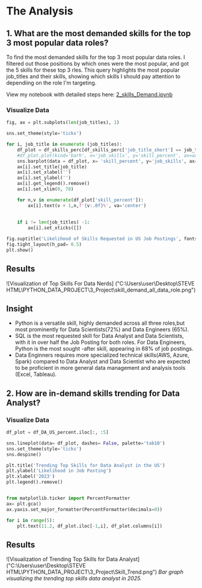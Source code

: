 # The Analysis

## 1. What are the most demanded skills for the top 3 most popular data roles?

To find the most demanded skills for the top 3 most popular data roles. I filtered out those positions by which ones were the most popular, and got the 5 skills for these top 3 rles. This query highlights the most popular job_titles and their skills, showing which skills I should pay attention to dependiing on the role I'm targeting.

View my notebook with detailed steps here:
[2_skills_Demand.ipynb](3_Project/2_skills_Demand.ipynb)

### Visualize Data
```python
fig, ax = plt.subplots(len(job_titles), 1)

sns.set_theme(style='ticks')

for i, job_title in enumerate (job_titles):
    df_plot = df_skills_perc[df_skills_perc['job_title_short'] == job_title].head(5)
    #df_plot.plot(kind='barh', x='job_skills', y='skill_percent', ax=ax[i], title = job_title)
    sns.barplot(data = df_plot, x= 'skill_percent', y='job_skills', ax=ax[i], hue= 'skill_count', palette = 'dark:b_r')
    ax[i].set_title(job_title)
    ax[i].set_xlabel('')
    ax[i].set_ylabel('')
    ax[i].get_legend().remove()
    ax[i].set_xlim(0, 78)

    for n,v in enumerate(df_plot['skill_percent']):
        ax[i].text(v + 1,n,f'{v:.0f}%', va='center')
    
    
    if i != len(job_titles) -1:
        ax[i].set_xticks([])

fig.suptitle('Likelihood of Skills Requested in US Job Postings', fontsize= 15)
fig.tight_layout(h_pad= 0.5)
plt.show()
```

## Results

![Visualization of Top Skills For Data Nerds]
("C:\Users\user\Desktop\STEVE HTML\PYTHON_DATA_PROJECT\3_Project\skill_demand_all_data_role.png")


## Insight

- Python is a versatile skill, highly demanded across all three roles,but most prominently for Data Scientists(72%) and Data Engineers (65%).
- SQL is the most requested skill for Data Analyst and Data Scientists, with it in over half the Job Posting for both roles. For Data Engineers, Python is the most sought -after skill, appearing in 68% of job postings.
- Data Enginners requires more specialized technical skills(AWS, Azure, Spark) compared to Data Analyst and Data Scientist who are expected to be proficient in more general data management and analysis tools (Excel, Tableau).


## 2. How are in-demand skills trending for Data Analyst?

### Visualize Data
```python
df_plot = df_DA_US_percent.iloc[:, :5]

sns.lineplot(data= df_plot, dashes= False, palette='tab10')
sns.set_theme(style='ticks')
sns.despine()

plt.title('Trending Top Skills for Data Analyst in the US')
plt.ylabel('Likelihood in Job Posting')
plt.xlabel('2023')
plt.legend().remove()


from matplotlib.ticker import PercentFormatter
ax= plt.gca()
ax.yaxis.set_major_formatter(PercentFormatter(decimals=0))

for i in range(5):
    plt.text(11.2, df_plot.iloc[-1,i], df_plot.columns[i])

```
## Results

![Visualization of Trending Top Skills for Data Analyst]
("C:\Users\user\Desktop\STEVE HTML\PYTHON_DATA_PROJECT\3_Project\Skill_Trend.png")
*Bar graph visualizing the trending top skills data analyst in 2025.*














